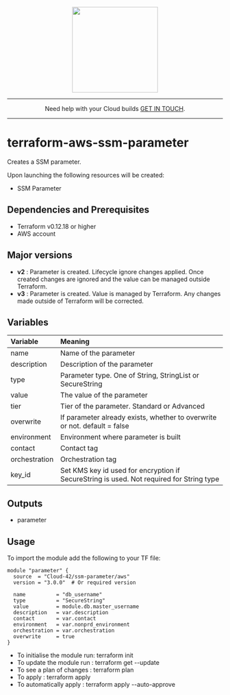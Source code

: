 <p align="center">
  <a href="https://www.cloud42.io/" target="_blank" rel="Homepage">
  <img width="200" height="200" src="https://www.cloud42.io/wp-content/uploads/2020/01/transparent_small.png">
  </a>
</p>

---

<p align="center">Need help with your Cloud builds <a href="https://www.cloud42.io/contact/" target="_blank" rel="ContactUS"> GET IN TOUCH</a>.</p>

---
# terraform-aws-ssm-parameter
Creates a SSM parameter.

Upon launching the following resources will be created:

 * SSM Parameter

## Dependencies and Prerequisites
 * Terraform v0.12.18 or higher
 * AWS account

## Major versions
 * <B>v2</B> : Parameter is created. Lifecycle ignore changes applied. Once created changes are ignored and the value can be managed outside Terraform. 
 * <B>v3</B> : Parameter is created. Value is managed by Terraform. Any changes made outside of Terraform will be corrected.

## Variables
| Variable | Meaning |
| :------- | :----- |
| name | Name of the parameter |
| description | Description of the parameter |
| type | Parameter type. One of String, StringList or SecureString |
| value | The value of the parameter |
| tier | Tier of the parameter. Standard or Advanced |
| overwrite | If parameter already exists, whether to overwrite or not. default = false  |
| environment | Environment where parameter is built |
| contact | Contact tag |
| orchestration | Orchestration tag  |
| key_id | Set KMS key id used for encryption if SecureString is used. Not required for String type  |

## Outputs
 * parameter

## Usage

To import the module add the following to your TF file:
```
module "parameter" {
  source  = "Cloud-42/ssm-parameter/aws"
  version = "3.0.0"  # Or required version

  name          = "db_username"
  type          = "SecureString"
  value         = module.db.master_username
  description   = var.description 
  contact       = var.contact
  environment   = var.nonprd_environment
  orchestration = var.orchestration
  overwrite     = true
}
```
* To initialise the module run: terraform init
* To update the module run    : terraform get --update
* To see a plan of changes    : terraform plan
* To apply                    : terraform apply
* To automatically apply      : terraform apply --auto-approve

